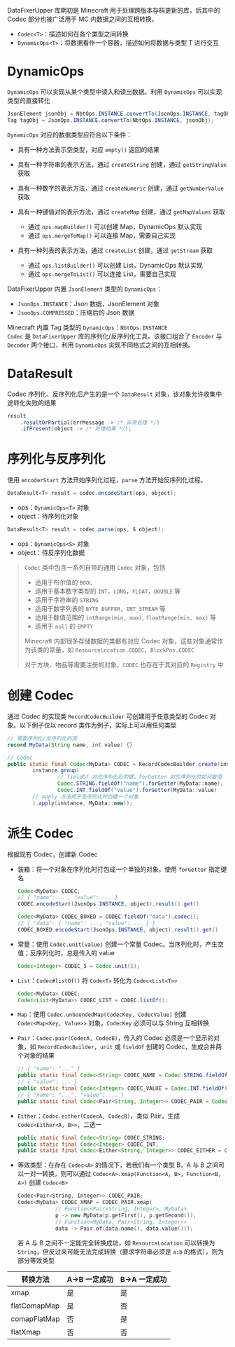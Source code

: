 DataFixerUpper 库期初是 Minecraft 用于处理跨版本存档更新的库，后其中的 Codec 部分也被广泛用于 MC 内数据之间的互相转换。

* `Codec<T>`：描述如何在各个类型之间转换
* `DynamicOps<T>`：将数据看作一个容器，描述如何将数据与类型 T 进行交互

# DynamicOps

`DynamicOps` 可以实现从某个类型中读入和读出数据。利用 `DynamicOps` 可以实现类型的直接转化

```java
JsonElement jsonObj = NbtOps.INSTANCE.convertTo(JsonOps.INSTANCE, tagObj);
Tag tagObj = JsonOps.INSTANCE.convertTo(NbtOps.INSTANCE, jsonObj);
```

`DynamicOps` 对应的数据类型应符合以下条件：

* 具有一种方法表示空类型，对应 `empty()` 返回的结果
* 具有一种字符串的表示方法，通过 `createString` 创建，通过 `getStringValue` 获取
* 具有一种数字的表示方法，通过 `createNumeric` 创建，通过 `getNumberValue` 获取
* 具有一种键值对的表示方法，通过 `createMap` 创建，通过 `getMapValues` 获取

  * 通过 `ops.mapBuilder()` 可以创建 Map，DynamicOps 默认实现
  * 通过 `ops.mergeToMap()` 可以连接 Map，需要自己实现
* 具有一种列表的表示方法，通过 `createList` 创建，通过 `getStream` 获取

  * 通过 `ops.listBuilder()` 可以创建 List，DynamicOps 默认实现
  * 通过 `ops.mergeToList()` 可以连接 List，需要自己实现

DataFixerUpper 内置 `JsonElement` 类型的 `DynamicOps`：

* `JsonOps.INSTANCE`：Json 数据，JsonElement 对象
* `JsonOps.COMPRESSED`：压缩后的 Json 数据

Minecraft 内置 Tag 类型的 `DynamicOps`：`NbtOps.INSTANCE`  
`Codec` 是 `DataFixerUpper` 库的序列化/反序列化工具。该接口组合了 `Encoder` 与 `Decoder` 两个接口，利用 `DynamicOps` 实现不同格式之间的互相转换。

# DataResult

Codec 序列化、反序列化后产生的是一个 `DataResult` 对象，该对象允许收集中途转化失败的结果

```java
result
    .resultOrPartial(errMessage -> /* 异常处理 */)
    .ifPresent(object -> /* 处理结果 */);
```

# 序列化与反序列化

使用 `encoderStart` 方法开始序列化过程，`parse` 方法开始反序列化过程。

```java
DataResult<T> result = codec.encodeStart(ops, object);
```

* ops：`DynamicOps<T>` 对象
* object：待序列化对象

```java
DataResult<T> result = codec.parse(ops, S object);
```

* ops：`DynamicOps<S>` 对象
* object：待反序列化数据

> `Codec` 类中包含一系列自带的通用 `Codec` 对象，包括
>
> * 适用于布尔值的 `BOOL`
> * 适用于基本数字类型的 `INT`，`LONG`，`FLOAT`，`DOUBLE` 等
> * 适用于字符串的 `STRING`
> * 适用于数字列表的 `BYTE_BUFFER`，`INT_STREAM` 等
> * 适用于数值范围的 `intRange(min, max)`, `floatRange(min, max)` 等
> * 适用于 `null` 的 `EMPTY`
>
> Minecraft 内部很多存储数据的类都有对应 Codec 对象，这些对象通常作为该类的常量，如 `ResourceLocation.CODEC`，`BlockPos.CODEC`
>
> 对于方块、物品等需要注册的对象，`CODEC` 也存在于其对应的 `Registry` 中
# 创建 Codec

通过 Codec 的实现类 `RecordCodecBuilder` 可创建用于任意类型的 Codec 对象。以下例子仅以 record 类作为例子，实际上可以用任何类型

```java
// 需要序列化/反序列化的类
record MyData(String name, int value) {}

// Codec
public static final Codec<MyData> CODEC = RecordCodecBuilder.create(instance ->
        instance.group(
                // fieldOf 对应序列化后的键，forGetter 对应序列化时如何取值
                Codec.STRING.fieldOf("name").forGetter(MyData::name),
                Codec.INT.fieldOf("value").forGetter(MyData::value)
        // apply 方法用于反序列化时创建一个对象
        ).apply(instance, MyData::new));
```

# 派生 Codec

根据现有 Codec，创建新 Codec

* 装箱：将一个对象在序列化时打包成一个单独的对象，使用 `forGetter` 指定键名

  ```java
  Codec<MyData> CODEC;
  // { "name": ..., "value": ... }
  CODEC.encodeStart(JsonOps.INSTANCE, object).result().get()

  Codec<MyData> CODEC_BOXED = CODEC.fieldOf("data").codec();
  // { "data": { "name": ..., "value": ... } }
  CODEC_BOXED.encodeStart(JsonOps.INSTANCE, object).result().get()
  ```
* 常量：使用 `Codec.unit(value)` 创建一个常量 Codec。当序列化时，产生空值；反序列化时，总是传入的 value

  ```java
  Codec<Integer> CODEC_5 = Codec.unit(5);
  ```
* `List`：`Codec#listOf()` 将 `Code<T>` 转化为 `Codec<List<T>>`

  ```java
  Codec<MyData> CODEC;
  Codec<List<MyData>> CODEC_LIST = CODEC.listOf();
  ```
* `Map`：使用 `Codec.unboundedMap(CodecKey, CodecValue)` 创建 `Codec<Map<Key, Value>>` 对象，`CodecKey` 必须可以与 String 互相转换
* `Pair`：`Codec.pair(CodecA, CodecB)`，传入的 Codec 必须是一个显示的对象，如 `RecordCodecBuilder`，`unit` 或 `fieldOf` 创建的 Codec，生成合并两个对象的结果

  ```java
  // { "name": "..." }
  public static final Codec<String> CODEC_NAME = Codec.STRING.fieldOf("name").codec();  
  // { "value": ... }
  public static final Codec<Integer> CODEC_VALUE = Codec.INT.fieldOf("value").codec();
  // { "name": "...", "value": ... }
  public static final Codec<Pair<String, Integer>> CODEC_PAIR = Codec.pair(CODEC_NAME, CODEC_VALUE);
  ```
* `Either`：`Codec.either(CodecA, CodecB)`，类似 Pair，生成 `Codec<Either<A, B>>`，二选一

  ```java
  public static final Codec<String> CODEC_STRING;
  public static final Codec<Integer> CODEC_INT;
  public static final Codec<Either<String, Integer>> CODEC_EITHER = Codec.either(CODEC_STRING, CODEC_INT);
  ```
* 等效类型：在存在 `Codec<A>` 的情况下，若我们有一个类型 B，A 与 B 之间可以一对一转换，则可以通过 `Codec<A>.xmap(Function<A, B>, Function<B, A>)` 创建 `Codec<B>`

  ```cpp
  Codec<Pair<String, Integer>> CODEC_PAIR;
  Codec<MyData> CODEC_XMAP = CODEC_PAIR.xmap(
              // Function<Pair<String, Integer>, MyData>
              p -> new MyData(p.getFirst(), p.getSecond()),
              // Function<MyData, Pair<String, Integer>>
              data -> Pair.of(data.name(), data.value()));
  ```
  若 A 与 B 之间不一定能完全转换成功，如 `ResourceLocation` 可以转换为 `String`，但反过来可能无法完成转换（要求字符串必须是 `a:b` 的格式），则为部分等效类型

|转换方法|A->B 一定成功|B->A 一定成功|
| --------------| ---------------| ---------------|
|xmap|是|是|
|flatComapMap|是|否|
|comapFlatMap|否|是|
|flatXmap|否|否|
